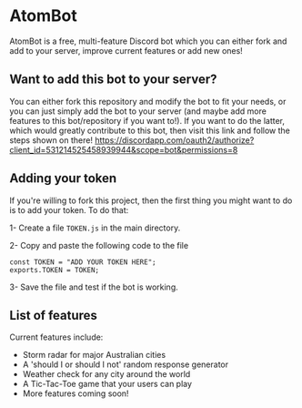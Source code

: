# AtomBot
AtomBot is a free, multi-feature Discord bot which you can either fork and add to your server, improve current features or add new ones!


## Want to add this bot to your server?
You can either fork this repository and modify the bot to fit your needs, or you can just simply add the bot to your server (and maybe
add more features to this bot/repository if you want to!).
If you want to do the latter, which would greatly contribute to this bot, then visit this link and follow the steps shown on there!
https://discordapp.com/oauth2/authorize?client_id=531214525458939944&scope=bot&permissions=8


## Adding your token
If you're willing to fork this project, then the first thing you might want to do is to add your token. To do that:

1- Create a file `TOKEN.js` in the main directory.

2- Copy and paste the following code to the file
```
const TOKEN = "ADD YOUR TOKEN HERE";
exports.TOKEN = TOKEN;
```
3- Save the file and test if the bot is working.


## List of features
Current features include:
* Storm radar for major Australian cities
* A 'should I or should I not' random response generator
* Weather check for any city around the world
* A Tic-Tac-Toe game that your users can play
* More features coming soon!
